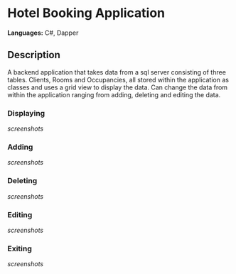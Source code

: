 # Hotel Booking Application
**Languages:** C#, Dapper

## Description
A backend application that takes data from a sql server consisting of three tables. Clients, Rooms and Occupancies, all stored within the application as classes and uses a grid view to display the data. Can change the data from within the application ranging from adding, deleting and editing the data.

### Displaying
*screenshots*
### Adding
*screenshots*
### Deleting
*screenshots*
### Editing
*screenshots*
### Exiting
*screenshots*
